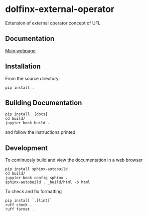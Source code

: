 # dolfinx-external-operator

Extension of external operator concept of UFL

## Documentation

[Main webpage](https://a-latyshev.github.io/dolfinx-external-operator/intro.html)

## Installation
From the source directory:

```Shell
pip install .
```

## Building Documentation

```Shell
pip install .[docs]
cd build/
jupyter book build .
```

and follow the instructions printed.

## Development

To continuosly build and view the documentation in a web browser

```Shell
pip install sphinx-autobuild
cd build/
jupyter-book config sphinx .
sphinx-autobuild . _build/html -b html
```

To check and fix formatting

```Shell
pip install `.[lint]`
ruff check .
ruff format .
```
